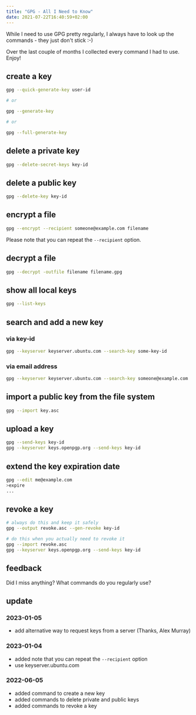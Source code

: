 ```yaml
---
title: "GPG - All I Need to Know"
date: 2021-07-22T16:40:59+02:00
---
```


While I need to use GPG pretty regularly,
I always have to look up the commands - they just don't stick :-)

Over the last couple of months I collected every command I had to use. Enjoy!

## create a key

```bash
gpg --quick-generate-key user-id

# or

gpg --generate-key

# or

gpg --full-generate-key
```

## delete a private key

```bash
gpg --delete-secret-keys key-id
```

## delete a public key

```bash
gpg --delete-key key-id
```

## encrypt a file

```bash
gpg --encrypt --recipient someone@example.com filename
```

Please note that you can repeat the ``--recipient`` option.

## decrypt a file

```bash
gpg --decrypt -outfile filename filename.gpg
```

## show all local keys

```bash
gpg --list-keys
```

## search and add a new key

### via key-id

```bash
gpg --keyserver keyserver.ubuntu.com --search-key some-key-id
```

### via email address

```bash
gpg --keyserver keyserver.ubuntu.com --search-key someone@example.com
```

## import a public key from the file system

```bash
gpg --import key.asc
```

## upload a key

```bash
gpg --send-keys key-id
gpg --keyserver keys.openpgp.org --send-keys key-id
```

## extend the key expiration date

```bash
gpg --edit me@example.com
>expire
...
```

## revoke a key

```bash
# always do this and keep it safely
gpg --output revoke.asc --gen-revoke key-id

# do this when you actually need to revoke it
gpg --import revoke.asc
gpg --keyserver keys.openpgp.org --send-keys key-id
```


## feedback

Did I miss anything? What commands do you regularly use?

## update

### 2023-01-05

- add alternative way to request keys from a server (Thanks, Alex Murray)

### 2023-01-04

- added note that you can repeat the ``--recipient`` option
- use keyserver.ubuntu.com

### 2022-06-05

- added command to create a new key
- added commands to delete private and public keys
- added commands to revoke a key
